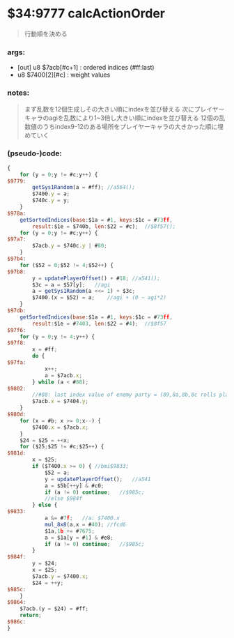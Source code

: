 ﻿
# $34:9777 calcActionOrder



>行動順を決める


### args:
+ [out] u8 $7acb[#c+1] : ordered indices (#ff:last)
+	u8 $7400[2][#c] : weight values

### notes:
>まず乱数を12個生成しその大きい順にindexを並び替える
>次にプレイヤーキャラのagiを乱数により1~3倍し大きい順にindexを並び替える
>12個の乱数値のうちindex9-12のある場所をプレイヤーキャラの大きかった順に埋めていく

### (pseudo-)code:
```js
{
	for (y = 0;y != #c;y++) {
$9779:
		getSys1Random(a = #ff);	//a564();
		$7400.y = a;
		$740c.y = y;
	}
$978a:
	getSortedIndices(base:$1a = #1, keys:$1c = #73ff,
		result:$1e = $740b, len:$22 = #c);	//$8f57();
	for (y = 0;y != #c;y++) {
$97a7:
		$7acb.y = $740c.y | #80;
	}
$97b4:
	for ($52 = 0;$52 != 4;$52++) {
$97b8:
		y = updatePlayerOffset() + #18;	//a541();
		$3c = a = $57[y];	//agi
		a = getSys1Random(a <<= 1) + $3c;
		$7400.(x = $52) = a;	//agi + (0 ~ agi*2)
	}
$97db:
	getSortedIndices(base:$1a = #1, keys:$1c = #73ff,
		result:$1e = #7403, len:$22 = #4);	//$8f57
$97f6:
	for (y = 0;y != 4;y++) {
$97f8:
		x = #ff;
		do {
$97fa:
			x++;
			a = $7acb.x;
		} while (a < #88);	
$9802:
		//#88: last index value of enemy party = (89,8a,8b,8c rolls placeholder)
		$7acb.x = $7404.y;
	}
$980d:
	for (x = #b; x >= 0;x--) {
		$7400.x = $7acb.x;
	}
	$24 = $25 = ++x;
	for ($25;$25 != #c;$25++) {
$981d:
		x = $25;
		if ($7400.x >= 0) { //bmi$9833;
			$52 = a;
			y = updatePlayerOffset();	//a541
			a = $5b[++y] & #c0;
			if (a != 0) continue;	//$985c;
			//else $984f
		} else {
$9833:
			a &= #7f;	//a: $7400.x
			mul_8x8(a,x = #40);	//fcd6
			$1a,1b += #7675;
			a = $1a[y = #1] & #e8;
			if (a != 0) continue;	//$985c;
		}
$984f:
		y = $24;
		x = $25;
		$7acb.y = $7400.x;
		$24 = ++y;
$985c:
	}
$9864:
	$7acb.(y = $24) = #ff;
	return;
$986c:
}
```



